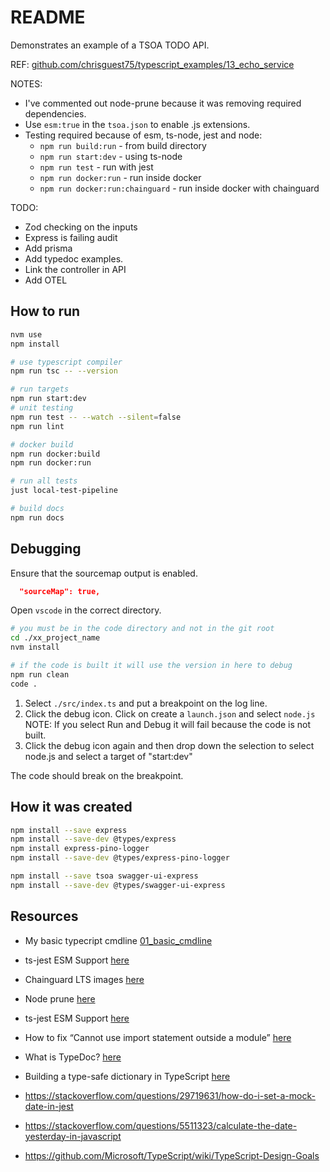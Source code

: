 # README

Demonstrates an example of a TSOA TODO API.

REF: [github.com/chrisguest75/typescript_examples/13_echo_service](https://github.com/chrisguest75/typescript_examples/tree/master/13_echo_service)  

NOTES:

* I've commented out node-prune because it was removing required dependencies.  
* Use `esm:true` in the `tsoa.json` to enable .js extensions.  
* Testing required because of esm, ts-node, jest and node:
    * `npm run build:run` - from build directory
    * `npm run start:dev` - using ts-node
    * `npm run test` - run with jest
    * `npm run docker:run` - run inside docker
    * `npm run docker:run:chainguard` - run inside docker with chainguard

TODO:

* Zod checking on the inputs
* Express is failing audit
* Add prisma
* Add typedoc examples.
* Link the controller in API
* Add OTEL

## How to run

```sh
nvm use
npm install

# use typescript compiler
npm run tsc -- --version  

# run targets
npm run start:dev
# unit testing
npm run test -- --watch --silent=false
npm run lint

# docker build
npm run docker:build
npm run docker:run

# run all tests
just local-test-pipeline

# build docs
npm run docs
```

## Debugging

Ensure that the sourcemap output is enabled.  

```json
  "sourceMap": true,  
```

Open `vscode` in the correct directory.  

```sh
# you must be in the code directory and not in the git root
cd ./xx_project_name
nvm install

# if the code is built it will use the version in here to debug
npm run clean
code .
```

1. Select `./src/index.ts` and put a breakpoint on the log line.  
2. Click the debug icon. Click on create a `launch.json` and select `node.js` NOTE: If you select Run and Debug it will fail because the code is not built.  
3. Click the debug icon again and then drop down the selection to select node.js and select a target of "start:dev"

The code should break on the breakpoint.  

## How it was created

```sh
npm install --save express 
npm install --save-dev @types/express
npm install express-pino-logger
npm install --save-dev @types/express-pino-logger

npm install --save tsoa swagger-ui-express
npm install --save-dev @types/swagger-ui-express
```

## Resources

* My basic typecript cmdline [01_basic_cmdline](https://github.com/chrisguest75/typescript_examples/tree/master/01_basic_cmdline)
* ts-jest ESM Support [here](https://kulshekhar.github.io/ts-jest/docs/guides/esm-support/#support-mts-extension)  

* Chainguard LTS images [here](https://images.chainguard.dev/directory/image/node-lts/versions)
* Node prune [here](https://github.com/tj/node-prune/tree/master)  


* ts-jest ESM Support [here](https://kulshekhar.github.io/ts-jest/docs/guides/esm-support/)
* How to fix “Cannot use import statement outside a module” [here](https://codedamn.com/news/nodejs/cannot-use-import-statement-outside-a-module)

* What is TypeDoc? [here](https://typedoc.org/guides/overview/)
* Building a type-safe dictionary in TypeScript [here](https://blog.logrocket.com/building-type-safe-dictionary-typescript/#)


* https://stackoverflow.com/questions/29719631/how-do-i-set-a-mock-date-in-jest
* https://stackoverflow.com/questions/5511323/calculate-the-date-yesterday-in-javascript
* https://github.com/Microsoft/TypeScript/wiki/TypeScript-Design-Goals